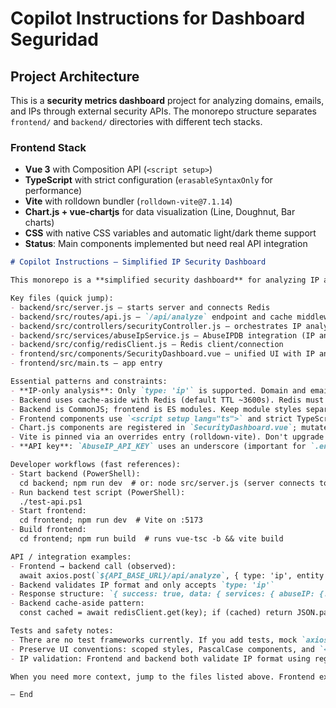 # Copilot Instructions for Dashboard Seguridad

## Project Architecture

This is a **security metrics dashboard** project for analyzing domains, emails, and IPs through external security APIs. The monorepo structure separates `frontend/` and `backend/` directories with different tech stacks.

### Frontend Stack
- **Vue 3** with Composition API (`<script setup>`)
- **TypeScript** with strict configuration (`erasableSyntaxOnly` for performance)
- **Vite** with rolldown bundler (`rolldown-vite@7.1.14`)
- **Chart.js + vue-chartjs** for data visualization (Line, Doughnut, Bar charts)
- **CSS** with native CSS variables and automatic light/dark theme support
- **Status**: Main components implemented but need real API integration
```markdown
# Copilot Instructions — Simplified IP Security Dashboard

This monorepo is a **simplified security dashboard** for analyzing IP addresses using **AbuseIPDB API only**. Frontend (Vue 3 + TypeScript + Vite) and backend (Node.js + Express, CommonJS) with Redis caching.

Key files (quick jump):
- backend/src/server.js — starts server and connects Redis
- backend/src/routes/api.js — `/api/analyze` endpoint and cache middleware
- backend/src/controllers/securityController.js — orchestrates IP analysis
- backend/src/services/abuseIpService.js — AbuseIPDB integration (IP analysis only)
- backend/src/config/redisClient.js — Redis client/connection
- frontend/src/components/SecurityDashboard.vue — unified UI with IP analysis, charts, and detailed statistics
- frontend/src/main.ts — app entry

Essential patterns and constraints:
- **IP-only analysis**: Only `type: 'ip'` is supported. Domain and email analysis removed.
- Backend uses cache-aside with Redis (default TTL ~3600s). Redis must be available before starting.
- Backend is CommonJS; frontend is ES modules. Keep module styles separate when editing.
- Frontend components use `<script setup lang="ts">` and strict TypeScript. Reuse `getRiskLabel` / `getRiskColor` from `SecurityDashboard.vue` for consistent UI.
- Chart.js components are registered in `SecurityDashboard.vue`; mutate `chartData` in-place (existing pattern).
- Vite is pinned via an overrides entry (rolldown-vite). Don't upgrade Vite without checking compatibility.
- **API key**: `AbuseIP_API_KEY` uses an underscore (important for `.env` and tests).

Developer workflows (fast references):
- Start backend (PowerShell):
  cd backend; npm run dev  # or: node src/server.js (server connects to Redis)
- Run backend test script (PowerShell):
  ./test-api.ps1
- Start frontend:
  cd frontend; npm run dev  # Vite on :5173
- Build frontend:
  cd frontend; npm run build  # runs vue-tsc -b && vite build

API / integration examples:
- Frontend → backend call (observed):
  await axios.post(`${API_BASE_URL}/api/analyze`, { type: 'ip', entity: '192.168.1.1' })
- Backend validates IP format and only accepts `type: 'ip'`
- Response structure: `{ success: true, data: { services: { abuseIP: {...} }, summary: { risk_score, risk_level, threats_detected, abuse_confidence } } }`
- Backend cache-aside pattern:
  const cached = await redisClient.get(key); if (cached) return JSON.parse(cached); const fresh = await analyze('ip', value); await redisClient.set(key, JSON.stringify(fresh), { EX: CACHE_TTL });

Tests and safety notes:
- There are no test frameworks currently. If you add tests, mock `axios` and Redis for unit tests. Focus on pure helpers (risk label/color, chart update logic).
- Preserve UI conventions: scoped styles, PascalCase components, and `<script setup>` usage.
- IP validation: Frontend and backend both validate IP format using regex.

When you need more context, jump to the files listed above. Frontend expects `riskScore`, `abuse_confidence`, and optional `categories` from AbuseIPDB response.

— End
```